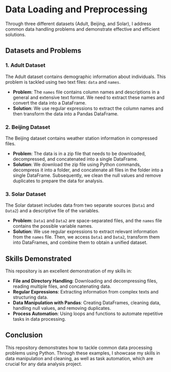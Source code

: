 # Data Loading and Preprocessing

Through three different datasets (Adult, Beijing, and Solar), I address common data handling problems and demonstrate effective and efficient solutions.

## Datasets and Problems

### 1. Adult Dataset

The Adult dataset contains demographic information about individuals. This problem is tackled using two text files: `data` and `names`.

- **Problem**: The `names` file contains column names and descriptions in a general and extensive text format. We need to extract these names and convert the data into a DataFrame.
- **Solution**: We use regular expressions to extract the column names and then transform the data into a Pandas DataFrame.

### 2. Beijing Dataset

The Beijing dataset contains weather station information in compressed files.

- **Problem**: The data is in a zip file that needs to be downloaded, decompressed, and concatenated into a single DataFrame.
- **Solution**: We download the zip file using Python commands, decompress it into a folder, and concatenate all files in the folder into a single DataFrame. Subsequently, we clean the null values and remove duplicates to prepare the data for analysis.

### 3. Solar Dataset

The Solar dataset includes data from two separate sources (`Data1` and `Data2`) and a descriptive file of the variables.

- **Problem**: `Data1` and `Data2` are space-separated files, and the `names` file contains the possible variable names.
- **Solution**: We use regular expressions to extract relevant information from the `names` file. Then, we access `Data1` and `Data2`, transform them into DataFrames, and combine them to obtain a unified dataset.

## Skills Demonstrated

This repository is an excellent demonstration of my skills in:

- **File and Directory Handling**: Downloading and decompressing files, reading multiple files, and concatenating data.
- **Regular Expressions**: Extracting information from complex texts and structuring data.
- **Data Manipulation with Pandas**: Creating DataFrames, cleaning data, handling null values, and removing duplicates.
- **Process Automation**: Using loops and functions to automate repetitive tasks in data processing.

## Conclusion

This repository demonstrates how to tackle common data processing problems using Python. Through these examples, I showcase my skills in data manipulation and cleaning, as well as task automation, which are crucial for any data analysis project.